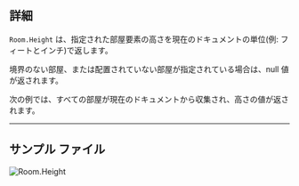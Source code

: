 ## 詳細
`Room.Height` は、指定された部屋要素の高さを現在のドキュメントの単位(例: フィートとインチ)で返します。

境界のない部屋、または配置されていない部屋が指定されている場合は、null 値が返されます。

次の例では、すべての部屋が現在のドキュメントから収集され、高さの値が返されます。
___
## サンプル ファイル

![Room.Height](./Revit.Elements.Room.Height_img.jpg)
